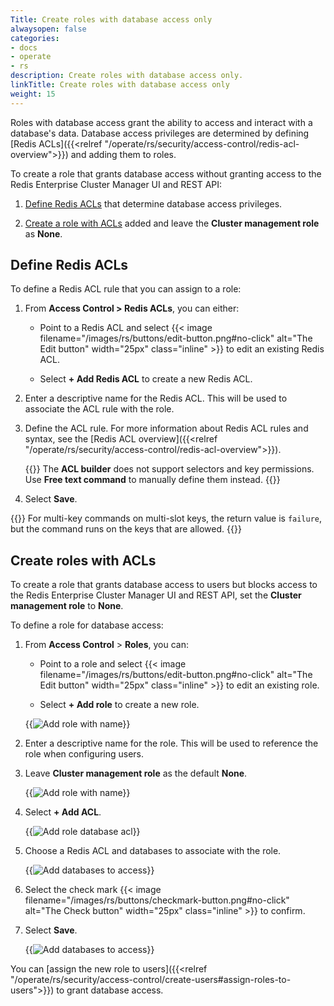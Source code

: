 ```yaml
---
Title: Create roles with database access only 
alwaysopen: false
categories:
- docs
- operate
- rs
description: Create roles with database access only.
linkTitle: Create roles with database access only 
weight: 15
---
```


Roles with database access grant the ability to access and interact with a database's data. Database access privileges are determined by defining [Redis ACLs]({{<relref "/operate/rs/security/access-control/redis-acl-overview">}}) and adding them to roles.

To create a role that grants database access without granting access to the Redis Enterprise Cluster Manager UI and REST API:

1. [Define Redis ACLs](#define-redis-acls) that determine database access privileges.

1. [Create a role with ACLs](#create-roles-with-acls) added and leave the **Cluster management role** as **None**.

## Define Redis ACLs

To define a Redis ACL rule that you can assign to a role:

1. From **Access Control > Redis ACLs**, you can either:

    - Point to a Redis ACL and select {{< image filename="/images/rs/buttons/edit-button.png#no-click" alt="The Edit button" width="25px" class="inline" >}} to edit an existing Redis ACL.

    - Select **+ Add Redis ACL** to create a new Redis ACL.

1. Enter a descriptive name for the Redis ACL. This will be used to associate the ACL rule with the role.

1. Define the ACL rule. For more information about Redis ACL rules and syntax, see the [Redis ACL overview]({{<relref "/operate/rs/security/access-control/redis-acl-overview">}}).

    {{<note>}}
The **ACL builder** does not support selectors and key permissions. Use **Free text command** to manually define them instead.
    {{</note>}}

1. Select **Save**.

{{<note>}}
For multi-key commands on multi-slot keys, the return value is `failure`, but the command runs on the keys that are allowed.
{{</note>}}

## Create roles with ACLs

To create a role that grants database access to users but blocks access to the Redis Enterprise Cluster Manager UI and REST API, set the **Cluster management role** to **None**.

To define a role for database access:

1. From **Access Control** > **Roles**, you can:

    - Point to a role and select {{< image filename="/images/rs/buttons/edit-button.png#no-click" alt="The Edit button" width="25px" class="inline" >}} to edit an existing role.

    - Select **+ Add role** to create a new role.

    {{<image filename="images/rs/access-control-role-panel.png" alt="Add role with name" >}}

1. Enter a descriptive name for the role. This will be used to reference the role when configuring users.

1. Leave **Cluster management role** as the default **None**.

    {{<image filename="images/rs/access-control-role-name.png" alt="Add role with name" >}}
    
1. Select **+ Add ACL**.

    {{<image filename="images/rs/access-control-role-acl.png" alt="Add role database acl" >}}

1.  Choose a Redis ACL and databases to associate with the role.

    {{<image filename="images/rs/screenshots/access-control/access-control-role-databases.png" alt="Add databases to access" >}}

1. Select the check mark {{< image filename="/images/rs/buttons/checkmark-button.png#no-click" alt="The Check button" width="25px" class="inline" >}} to confirm.

1. Select **Save**.

    {{<image filename="images/rs/access-control-role-save.png" alt="Add databases to access" >}}

You can [assign the new role to users]({{<relref "/operate/rs/security/access-control/create-users#assign-roles-to-users">}}) to grant database access.

